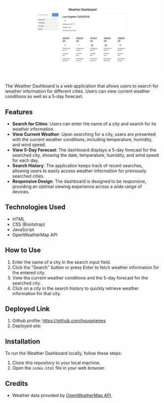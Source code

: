 ![Weather Dashboard](./assets/images/Screenshot%202024-03-05%20at%203.30.42%20PM.png)

The Weather Dashboard is a web application that allows users to search for weather information for different cities. Users can view current weather conditions as well as a 5-day forecast.

## Features

- **Search for Cities**: Users can enter the name of a city and search for its weather information.
- **View Current Weather**: Upon searching for a city, users are presented with the current weather conditions, including temperature, humidity, and wind speed.
- **View 5-Day Forecast**: The dashboard displays a 5-day forecast for the searched city, showing the date, temperature, humidity, and wind speed for each day.
- **Search History**: The application keeps track of recent searches, allowing users to easily access weather information for previously searched cities.
- **Responsive Design**: The dashboard is designed to be responsive, providing an optimal viewing experience across a wide range of devices.

## Technologies Used

- HTML
- CSS (Bootstrap)
- JavaScript
- OpenWeatherMap API

## How to Use

1. Enter the name of a city in the search input field.
2. Click the "Search" button or press Enter to fetch weather information for the entered city.
3. View the current weather conditions and the 5-day forecast for the searched city.
4. Click on a city in the search history to quickly retrieve weather information for that city.

## Deployed Link

1. Github profile: https://github.com/housejames
2. Deployed site: 

## Installation

To run the Weather Dashboard locally, follow these steps:

1. Clone this repository to your local machine.
2. Open the `index.html` file in your web browser.

## Credits

- Weather data provided by [OpenWeatherMap API](https://openweathermap.org/api).
